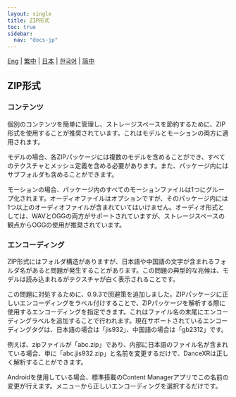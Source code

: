 ```yaml
---
layout: single
title: ZIP形式
toc: true
sidebar:
  nav: "docs-jp"
---
```

[Eng](/dancexr/features/zip_format) | [繁中](/tw/dancexr/features/zip_format) | [日本](/jp/dancexr/features/zip_format) | [한국어](/kr/dancexr/features/zip_format) | [简中](/zh/dancexr/features/zip_format)


## ZIP形式

### コンテンツ

個別のコンテンツを簡単に管理し、ストレージスペースを節約するために、ZIP形式を使用することが推奨されています。これはモデルとモーションの両方に適用されます。

モデルの場合、各ZIPパッケージには複数のモデルを含めることができ、すべてのテクスチャとメッシュ定義を含める必要があります。また、パッケージ内にはサブフォルダも含めることができます。

モーションの場合、パッケージ内のすべてのモーションファイルは1つにグループ化されます。オーディオファイルはオプションですが、そのパッケージ内には1つ以上のオーディオファイルが含まれていてはいけません。オーディオ形式としては、WAVとOGGの両方がサポートされていますが、ストレージスペースの観点からOGGの使用が推奨されています。

### エンコーディング

ZIP形式にはフォルダ構造がありますが、日本語や中国語の文字が含まれるフォルダ名があると問題が発生することがあります。この問題の典型的な兆候は、モデルは読み込まれるがテクスチャが白く表示されることです。

この問題に対処するために、0.9.3で回避策を追加しました。ZIPパッケージに正しいエンコーディングをラベル付けすることで、ZIPパッケージを解析する際に使用するエンコーディングを指定できます。これはファイル名の末尾にエンコーディングラベルを追加することで行われます。現在サポートされているエンコーディングタグは、日本語の場合は「jis932」、中国語の場合は「gb2312」です。

例えば、zipファイルが「abc.zip」であり、内部に日本語のファイル名が含まれている場合、単に「abc.jis932.zip」と名前を変更するだけで、DanceXRは正しく解析することができます。

Androidを使用している場合、標準搭載のContent Managerアプリでこの名前の変更が行えます。メニューから正しいエンコーディングを選択するだけです。